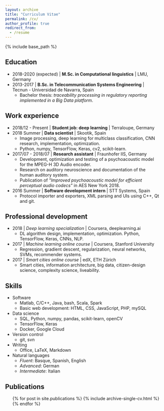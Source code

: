 ```yaml
---
layout: archive
title: "Curriculum Vitae"
permalink: /cv/
author_profile: true
redirect_from:
  - /resume
---
```


{% include base_path %}

Education
------
* 2018-2020 (expected) \| **M.Sc. in Computational linguistics** \| LMU, Germany
* 2013-2017 \| **B.Sc. in Telecommunication Systems Engineering** \| Tecnun - Universidad de Navarra, Spain
  - Bachelor thesis: *traceability processing in regulatory reporting implemented in a Big Data platform*.

Work experience
------
* 2018/12 - Present \| **Student job: deep learning** \| Terraloupe, Germany
* 2018 Summer \| **Data scientist** \| Skootik, Spain
  - Image processing, deep learning for multiclass classification, CNN research, implementation, optimization.
  - Python, numpy, TensorFlow, Keras, cv2, scikit-learn.
* 2017/07 - 2018/07 \| **Research assistant** \| Fraunhofer IIS, Germany
  - Development, optimization and testing of a psychoacoustic model for the MPEG-H 3D Audio encoder.
  - Research on auditory neuroscience and documentation of the human auditory system.
  - Publication of *"Improved psychoacoustic model for efficient perceptual audio codecs"* in AES New York 2018.
* 2016 Summer \| **Software development intern** \| STT Systems, Spain
  - Protocol importer and exporters, XML parsing and UIs using C++, Qt and git.
  
Professional development
------
* 2018 \| *Deep learning specialization* \| Coursera, deeplearning.ai
  - DL algorithm design, implementation, optimization. Python, TensorFlow, Keras, CNNs, NLP.
* 2017 \| *Machine learning online course* \| Coursera, Stanford University
  - Regression, gradient descent, regularization, neural networks, SVMs, recommender systems.
* 2017 \| *Smart cities online course* \| edX, ETH Zürich
  - Smart cities, information architecture, big data, citizen-design science, complexity science, liveability.

Skills
------
* Software
  - Matlab, C/C++, Java, bash, Scala, Spark
  - Basic web development: HTML, CSS, JavaScript, PHP, mySQL
* Data science
  - SQL, Python, numpy, pandas, scikit-learn, openCV
  - TensorFlow, Keras
  - Docker, Google Cloud
* Version control
  - git, svn
* Writing
  - Office, LaTeX, Markdown
* Natural languages
  - *Fluent*: Basque, Spanish, English
  - *Advanced*: German
  - *Intermediate*: Italian

Publications
------
  <ul>{% for post in site.publications %}
    {% include archive-single-cv.html %}
  {% endfor %}</ul>
  
<!---
Talks
------
  <ul>{% for post in site.talks %}
    {% include archive-single-talk-cv.html %}
  {% endfor %}</ul>
  
Teaching
------
  <ul>{% for post in site.teaching %}
    {% include archive-single-cv.html %}
  {% endfor %}</ul>
  
Service and leadership
------
* Currently signed in to 43 different slack teams

-->
